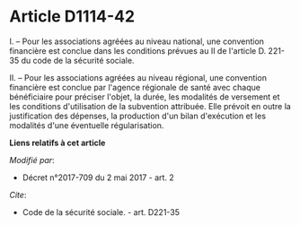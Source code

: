 # Article D1114-42

I. – Pour les associations agréées au niveau national, une convention financière est conclue dans les conditions prévues au
II de l'article D. 221-35 du code de la sécurité sociale.

II. – Pour les associations agréées au niveau régional, une convention financière est conclue par l'agence régionale de santé
avec chaque bénéficiaire pour préciser l'objet, la durée, les modalités de versement et les conditions d'utilisation de la
subvention attribuée. Elle prévoit en outre la justification des dépenses, la production d'un bilan d'exécution et les
modalités d'une éventuelle régularisation.

**Liens relatifs à cet article**

_Modifié par_:

  - Décret n°2017-709 du 2 mai 2017 - art. 2

_Cite_:

  - Code de la sécurité sociale. - art. D221-35
